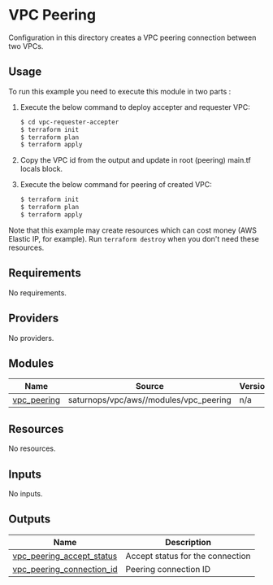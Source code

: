 # VPC Peering

Configuration in this directory creates a VPC peering connection between two VPCs.

## Usage

To run this example you need to execute this module in two parts :

1. Execute the below command to deploy accepter and requester VPC:

    ```bash
    $ cd vpc-requester-accepter
    $ terraform init
    $ terraform plan
    $ terraform apply
    ```
2. Copy the VPC id from the output and update in root (peering) main.tf locals block.

3. Execute the below command for peering of created VPC:

    ```bash
    $ terraform init
    $ terraform plan
    $ terraform apply
    ```

Note that this example may create resources which can cost money (AWS Elastic IP, for example). Run `terraform destroy` when you don't need these resources.


<!-- BEGINNING OF PRE-COMMIT-TERRAFORM DOCS HOOK -->
## Requirements

No requirements.

## Providers

No providers.

## Modules

| Name | Source | Version |
|------|--------|---------|
| <a name="module_vpc_peering"></a> [vpc\_peering](#module\_vpc\_peering) | saturnops/vpc/aws//modules/vpc_peering | n/a |

## Resources

No resources.

## Inputs

No inputs.

## Outputs

| Name | Description |
|------|-------------|
| <a name="output_vpc_peering_accept_status"></a> [vpc\_peering\_accept\_status](#output\_vpc\_peering\_accept\_status) | Accept status for the connection |
| <a name="output_vpc_peering_connection_id"></a> [vpc\_peering\_connection\_id](#output\_vpc\_peering\_connection\_id) | Peering connection ID |
<!-- END OF PRE-COMMIT-TERRAFORM DOCS HOOK -->
